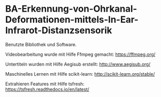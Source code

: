 # BA-Erkennung-von-Ohrkanal-Deformationen-mittels-In-Ear-Infrarot-Distanzsensorik




Benutzte Bibliothek und Software.

Videobearbeitung wurde mit Hilfe Ffmpeg gemacht: https://ffmpeg.org/

Untertiteln wurden mit Hilfe Aegisub erstellt: http://www.aegisub.org/

Maschinelles Lernen mit Hilfe scikit-learn: http://scikit-learn.org/stable/

Extrahieren Features mit Hilfe tsfresh: https://tsfresh.readthedocs.io/en/latest/
